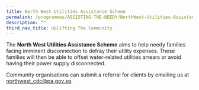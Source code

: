 ```yaml
---
title: North West Utilities Assistance Scheme
permalink: /programmes/ASSISTING-THE-NEEDY/NorthWest-Utilities-Assistance-Scheme
description: ""
third_nav_title: Uplifting The Community
---
```


The **North West Utilities Assistance Scheme** aims to help needy families facing imminent disconnection to defray their utility expenses. These families will then be able to offset water-related utilities arrears or avoid having their power supply disconnected.

Community organisations can submit a referral for clients by emailing us at northwest_cdc@pa.gov.sg.